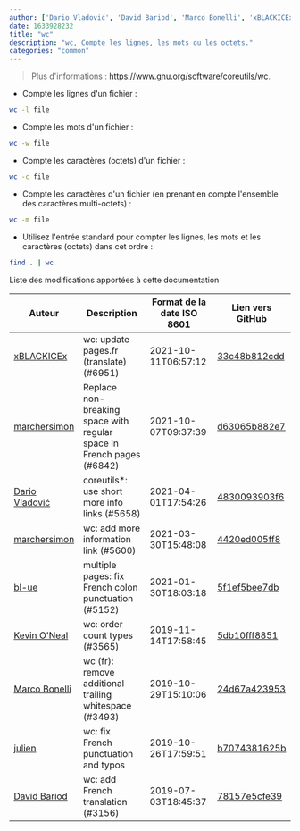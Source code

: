```yaml
---
author: ['Dario Vladović', 'David Bariod', 'Marco Bonelli', 'xBLACKICEx', 'julien', 'bl-ue', "Kevin O'Neal", 'marchersimon']
date: 1633928232
title: "wc"
description: "wc, Compte les lignes, les mots ou les octets."
categories: "common"
---
```

> Plus d'informations : <https://www.gnu.org/software/coreutils/wc>.

- Compte les lignes d'un fichier :

```bash
wc -l file
```

- Compte les mots d'un fichier :

```bash
wc -w file
```

- Compte les caractères (octets) d'un fichier :

```bash
wc -c file
```

- Compte les caractères d'un fichier (en prenant en compte l'ensemble des caractères multi-octets) :

```bash
wc -m file
```

- Utilisez l'entrée standard pour compter les lignes, les mots et les caractères (octets) dans cet ordre :

```bash
find . | wc
```
Liste des modifications apportées à cette documentation


Auteur | Description | Format de la date ISO 8601 | Lien vers GitHub
------|-----|-----|-----
[xBLACKICEx](mailto:xBLACKICEx@outlook.com) | wc: update pages.fr (translate) (#6951) | 2021-10-11T06:57:12 | [33c48b812cdd](https://github.com/tldr-pages/tldr/commit/33c48b812cdd861868c419ab30adb28e5d7fb5d1)
[marchersimon](mailto:50295997+marchersimon@users.noreply.github.com) | Replace non-breaking space with regular space in French pages (#6842) | 2021-10-07T09:37:39 | [d63065b882e7](https://github.com/tldr-pages/tldr/commit/d63065b882e77c3d3361e76cfa7f28bf5415832e)
[Dario Vladović](mailto:d.vladimyr@gmail.com) | coreutils*: use short more info links (#5658) | 2021-04-01T17:54:26 | [4830093903f6](https://github.com/tldr-pages/tldr/commit/4830093903f66ccf3ebbc2ecf477286e45edac59)
[marchersimon](mailto:50295997+marchersimon@users.noreply.github.com) | wc: add more information link (#5600) | 2021-03-30T15:48:08 | [4420ed005ff8](https://github.com/tldr-pages/tldr/commit/4420ed005ff8735eaf1b8932618d0c5ff2caec0e)
[bl-ue](mailto:54780737+bl-ue@users.noreply.github.com) | multiple pages: fix French colon punctuation (#5152) | 2021-01-30T18:03:18 | [5f1ef5bee7db](https://github.com/tldr-pages/tldr/commit/5f1ef5bee7dba1b2749d25e4d0a7be22c89cf8b4)
[Kevin O'Neal](mailto:oneal.kevin@gmail.com) | wc: order count types (#3565) | 2019-11-14T17:58:45 | [5db10fff8851](https://github.com/tldr-pages/tldr/commit/5db10fff88518f6f3b612fc85b0c669b064c9378)
[Marco Bonelli](mailto:mebeim@users.noreply.github.com) | wc (fr): remove additional trailing whitespace (#3493) | 2019-10-29T15:10:06 | [24d67a423953](https://github.com/tldr-pages/tldr/commit/24d67a4239533be28b2b7ee0177caac2b167f78a)
[julien](mailto:git@julienc.io) | wc: fix French punctuation and typos | 2019-10-26T17:59:51 | [b7074381625b](https://github.com/tldr-pages/tldr/commit/b7074381625bdf97a3ff627ccdd6811488107878)
[David Bariod](mailto:davidriod@googlemail.com) | wc: add French translation (#3156) | 2019-07-03T18:45:37 | [78157e5cfe39](https://github.com/tldr-pages/tldr/commit/78157e5cfe395a1439958448b5b009ce2a4a5d5a)

